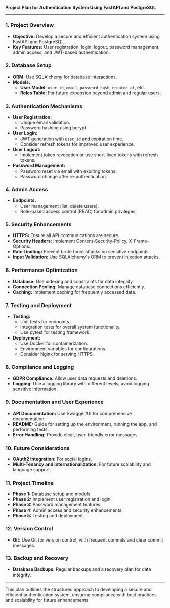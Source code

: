 **Project Plan for Authentication System Using FastAPI and PostgreSQL**

---

### 1. **Project Overview**
- **Objective:** Develop a secure and efficient authentication system using FastAPI and PostgreSQL.
- **Key Features:** User registration, login, logout, password management, admin access, and JWT-based authentication.

### 2. **Database Setup**
- **ORM:** Use SQLAlchemy for database interactions.
- **Models:**
  - **User Model:** `user_id`, `email`, `password_hash`, `created_at`, etc.
  - **Roles Table:** For future expansion beyond admin and regular users.

### 3. **Authentication Mechanisms**
- **User Registration:**
  - Unique email validation.
  - Password hashing using bcrypt.
- **User Login:**
  - JWT generation with `user_id` and expiration time.
  - Consider refresh tokens for improved user experience.
- **User Logout:**
  - Implement token revocation or use short-lived tokens with refresh tokens.
- **Password Management:**
  - Password reset via email with expiring tokens.
  - Password change after re-authentication.

### 4. **Admin Access**
- **Endpoints:** 
  - User management (list, delete users).
  - Role-based access control (RBAC) for admin privileges.

### 5. **Security Enhancements**
- **HTTPS:** Ensure all API communications are secure.
- **Security Headers:** Implement Content-Security-Policy, X-Frame-Options.
- **Rate Limiting:** Prevent brute force attacks on sensitive endpoints.
- **Input Validation:** Use SQLAlchemy's ORM to prevent injection attacks.

### 6. **Performance Optimization**
- **Database:** Use indexing and constraints for data integrity.
- **Connection Pooling:** Manage database connections efficiently.
- **Caching:** Implement caching for frequently accessed data.

### 7. **Testing and Deployment**
- **Testing:**
  - Unit tests for endpoints.
  - Integration tests for overall system functionality.
  - Use pytest for testing framework.
- **Deployment:**
  - Use Docker for containerization.
  - Environment variables for configurations.
  - Consider Nginx for serving HTTPS.

### 8. **Compliance and Logging**
- **GDPR Compliance:** Allow user data requests and deletions.
- **Logging:** Use a logging library with different levels; avoid logging sensitive information.

### 9. **Documentation and User Experience**
- **API Documentation:** Use Swagger/UI for comprehensive documentation.
- **README:** Guide for setting up the environment, running the app, and performing tests.
- **Error Handling:** Provide clear, user-friendly error messages.

### 10. **Future Considerations**
- **OAuth2 Integration:** For social logins.
- **Multi-Tenancy and Internationalization:** For future scalability and language support.

### 11. **Project Timeline**
- **Phase 1:** Database setup and models.
- **Phase 2:** Implement user registration and login.
- **Phase 3:** Password management features.
- **Phase 4:** Admin access and security enhancements.
- **Phase 5:** Testing and deployment.

### 12. **Version Control**
- **Git:** Use Git for version control, with frequent commits and clear commit messages.

### 13. **Backup and Recovery**
- **Database Backups:** Regular backups and a recovery plan for data integrity.

---

This plan outlines the structured approach to developing a secure and efficient authentication system, ensuring compliance with best practices and scalability for future enhancements.